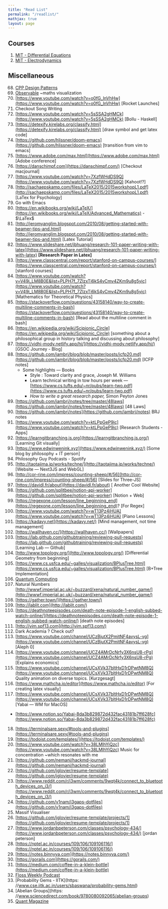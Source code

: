 ```yaml
---
title: "Read List"
permalink: "/readlist/"
mathjax: true
layout: page
---
```


## Courses

1. [MIT - Differential Equations](https://ocw.mit.edu/courses/mathematics/18-03sc-differential-equations-fall-2011/index.htm)
2. [MIT - Electrodynamics](https://ocw.mit.edu/courses/physics/8-07-electromagnetism-ii-fall-2012/syllabus/)


## Miscellaneous

68. [CPP Design Patterns](https://cpppatterns.com)
67. [Observable](https://observablehq.com) ~maths visualization
66. [https://www.youtube.com/watch?v=o0fG_lnVhHw](https://www.youtube.com/watch?v=o0fG_lnVhHw) [Rocket Launches]
65. Checkout Song Writing 
64. [https://www.youtube.com/watch?v=5sSSA2gHMCk](https://www.youtube.com/watch?v=5sSSA2gHMCk) [Bollu - Haskell]
63. [https://detexify.kirelabs.org/classify.html](https://detexify.kirelabs.org/classify.html) [draw symbol and get latex code]
62. [https://github.com/hlissner/doom-emacs](https://github.com/hlissner/doom-emacs) [transition from vim to emacs]
61. [https://www.adobe.com/max.html](https://www.adobe.com/max.html) [Adobe conference]
60. [https://danschimpf.com](https://danschimpf.com/) [Checkout macjournal]
59. [https://www.youtube.com/watch?v=7XzfWHdDS9Q](https://www.youtube.com/watch?v=7XzfWHdDS9Q) [Kahoot!?]
58. [http://sachaepskamp.com/files/LaTeX2015/2015workshopL1.pdf](http://sachaepskamp.com/files/LaTeX2015/2015workshopL1.pdf) [LaTex for Psychology]
57. Go with Emacs
56. [https://en.wikibooks.org/wiki/LaTeX/](https://en.wikibooks.org/wiki/LaTeX/Advanced_Mathematics) - $\LaTex$ 
55. [http://jeromyanglim.blogspot.com/2010/08/getting-started-with-beamer-tips-and.html](http://jeromyanglim.blogspot.com/2010/08/getting-started-with-beamer-tips-and.html) [Latex Tutorial]
54. [https://www.slideshare.net/jbhuang/research-101-paper-writing-with-latex](https://www.slideshare.net/jbhuang/research-101-paper-writing-with-latex) **[Research Paper in Latex]**
53. [https://www.classcentral.com/report/stanford-on-campus-courses/](https://www.classcentral.com/report/stanford-on-campus-courses/) [stanford courses]
52. [https://www.youtube.com/watch?v=V49i_LM8B0E&list=PLPH7f_7ZlzxTi6kS4vCmv4ZKm9u8g5yic](https://www.youtube.com/watch?v=V49i_LM8B0E&list=PLPH7f_7ZlzxTi6kS4vCmv4ZKm9u8g5yic) [Mathematics for Theoretical Physics]
51. [https://stackoverflow.com/questions/43158140/way-to-create-multiline-comments-in-bash](https://stackoverflow.com/questions/43158140/way-to-create-multiline-comments-in-bash) [Read about the multiline comment in bash]
50. [https://en.wikipedia.org/wiki/Scipionic_Circle](https://en.wikipedia.org/wiki/Scipionic_Circle) [something about a philosophical group in history talking and discussing about philosophy]
49. [https://vidhi-mody.netlify.app/hi/](https://vidhi-mody.netlify.app/hi/) [GSOC Journey - Blog]
48. [https://github.com/iambrj/blog/blob/master/posts/icfp20.md](https://github.com/iambrj/blog/blob/master/posts/icfp20.md) [ICFP notes]
    - Some highlights — Books
        - Style : Toward clarity and grace, Joseph M. Williams
        - Learn technical writing in tow hours per week — [https://www.cs.tufts.edu/~nr/pubs/learn-two.pdf](https://www.cs.tufts.edu/~nr/pubs/learn-two.pdf)
        - *How to write a great research paper,* Simon Peyton Jones
47. [https://github.com/iambrj/notes/tree/master/48laws](https://github.com/iambrj/notes/tree/master/48laws) [48 Laws]
46.  [https://github.com/iambrj/notes](https://github.com/iambrj/notes) BRJ notes
45. [https://www.youtube.com/watch?v=ktLPpGeP9ic](https://www.youtube.com/watch?v=ktLPpGeP9ic) [Research Students - Apps]
44. [https://learngitbranching.js.org](https://learngitbranching.js.org/) [Learning Git visually]
43. [https://www.edwinwenink.xyz](https://www.edwinwenink.xyz/) [Some blog by philosophy + IT person]
42. Philosophy Guy Podcasts - Spotify
41. [http://taotajima.jp/works/techne/](http://taotajima.jp/works/techne/) [Website — Next3JS and WebGL]
40. [http://cor-rine.com/impress/counting-sheep/#/56](http://cor-rine.com/impress/counting-sheep/#/56) [Slides for Three-JS]
39. [https://davidl.fr/about](https://davidl.fr/about) [ Another Cool Website]
38. [https://github.com/splitbee/notion-api-worker](https://github.com/splitbee/notion-api-worker) [Notion + Web]
37. [https://regexone.com/lesson/line_beginning_end](https://regexone.com/lesson/line_beginning_end)? [For Regex]
36. [https://www.youtube.com/watch?v=wT13Pz4iHUA](https://www.youtube.com/watch?v=wT13Pz4iHUA) [Piano Lessons]
35. [https://kadavy.net](https://kadavy.net/) [Mind management, not time management]
34. [https://wallhaven.cc/](https://wallhaven.cc/) [Wallpapers]
33. [https://lab.github.com/githubtraining/reviewing-pull-requests](https://lab.github.com/githubtraining/reviewing-pull-requests) [Learning Lab — Github]
32. [http://www.topology.org/](http://www.topology.org/) [Differential Geometry from beginning]
31. [https://www.cs.usfca.edu/~galles/visualization/BPlusTree.html](https://www.cs.usfca.edu/~galles/visualization/BPlusTree.html) [B+Tree Implementation]
30. [Quantum Computing](https://quantum.country/)
29. Natural Numbers [http://wwwf.imperial.ac.uk/~buzzard/xena/natural_number_game/](http://wwwf.imperial.ac.uk/~buzzard/xena/natural_number_game/)
28. [https://gather.town/](https://gather.town/)
27. [http://lablit.com](http://lablit.com/)
26. [https://deathnoteepisodes.com/death-note-episode-1-english-subbed-watch-online/](https://deathnoteepisodes.com/death-note-episode-1-english-subbed-watch-online/) [death note episodes]
25. [http://vim.spf13.com](http://vim.spf13.com/)
24. Dark Academia ? Check out?
23. [https://www.youtube.com/channel/UCzBjutX2PmitNF4avysL-vg](https://www.youtube.com/channel/UCzBjutX2PmitNF4avysL-vg) [Aleph 0]
22.  [https://www.youtube.com/channel/UCZ4AMrDcNrfy3X6nsU8-rPg](https://www.youtube.com/channel/UCZ4AMrDcNrfy3X6nsU8-rPg) [Explains economics]
21.  [https://www.youtube.com/channel/UCsXVk37bltHxD1rDPwtNM8Q](https://www.youtube.com/channel/UCsXVk37bltHxD1rDPwtNM8Q) Quality animation on diverse topics. [Kurzgesagt]
20. [https://www.mathcha.io/editor](https://www.mathcha.io/editor) [For creating latex visually]
19. [https://www.youtube.com/channel/UCsXVk37bltHxD1rDPwtNM8Q](https://www.youtube.com/channel/UCsXVk37bltHxD1rDPwtNM8Q) [Yabai — WM for MacOS]
- [https://www.notion.so/Yabai-8da3b829872d432fac43181b7ff628fc](https://www.notion.so/Yabai-8da3b829872d432fac43181b7ff628fc)
18. [https://terminalsare.sexy/#tools-and-plugins](https://terminalsare.sexy/#tools-and-plugins) 
17. [https://todoist.com/templates/](https://todoist.com/templates/)
16. [https://www.youtube.com/watch?v=38LMlhYiQzc](https://www.youtube.com/watch?v=38LMlhYiQzc) Music for concentration ~which resonates with me
15. [https://github.com/nemani/hackmd-journal](https://github.com/nemani/hackmd-journal)
14. [https://github.com/jglovier/resume-template](https://github.com/jglovier/resume-template)
13. [https://www.reddit.com/r/i3wm/comments/9wqt4k/connect_to_bluetooth_devices_on_i3/](https://www.reddit.com/r/i3wm/comments/9wqt4k/connect_to_bluetooth_devices_on_i3/)
12. [https://github.com/v1nam/i3gaps-dotfiles](https://github.com/v1nam/i3gaps-dotfiles)
11. Massif Visualiser 
10. [https://github.com/jglovier/resume-template/projects/1](https://github.com/jglovier/resume-template/projects/1)
9. [https://www.jordanbpeterson.com/classes/psychology-434/](https://www.jordanbpeterson.com/classes/psychology-434/) [jordan peterson]
8. [https://nptel.ac.in/courses/109/106/109106116/](https://nptel.ac.in/courses/109/106/109106116/)
7. [https://notes.binnyva.com](https://notes.binnyva.com/)
6. [https://gorails.com](https://gorails.com/)
5. [https://medium.com/coffee-in-a-klein-bottle](https://medium.com/coffee-in-a-klein-bottle)
4. [Floss Weekly Podcast](https://twit.tv/shows/floss-weekly)
3. [Probability Gems - IITK](https:
    //www.cse.iitk.ac.in/users/sbaswana/probability-gems.html)
2. [Abelian Groups](https:
    //www.sciencedirect.com/book/9780080092065/abelian-groups)
1. [Quant Magazine](https://www.quantamagazine.org/)
